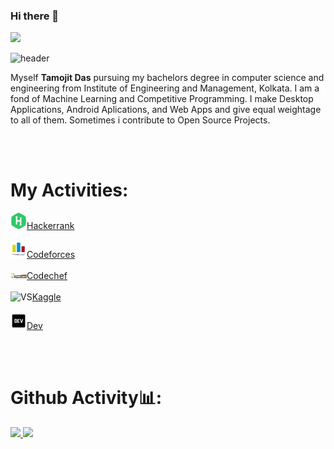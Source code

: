 ### Hi there 👋

<!--
**tamojit2000/tamojit2000** is a ✨ _special_ ✨ repository because its `README.md` (this file) appears on your GitHub profile.

Here are some ideas to get you started:

- 🔭 I’m currently working on ...
- 🌱 I’m currently learning ...
- 👯 I’m looking to collaborate on ...
- 🤔 I’m looking for help with ...
- 💬 Ask me about ...
- 📫 How to reach me: ...
- 😄 Pronouns: ...
- ⚡ Fun fact: ...
-->

![](https://komarev.com/ghpvc/?username=tamojit2000&color=blueviolet&style=plastic&label=VIEWS)

![header](https://capsule-render.vercel.app/api?type=wave&color=gradient&height=380&section=footer&text=Hello!&fontSize=90)

Myself **Tamojit Das** pursuing my bachelors degree in computer science and engineering from Institute of Engineering and Management, Kolkata. I am a fond of Machine Learning and Competitive Programming. I make Desktop Applications, Android Aplications, and Web Apps and give equal weightage to all of them. Sometimes i contribute to Open Source Projects.


<br/>
<br/>

# My Activities:

<img width="26px" alt="VS" src="data/hackerrank.png"/>[Hackerrank](https://www.hackerrank.com/tamojitdas2000)<br/><br/>
<img width="26px" alt="VS" src="data/codeforces.png"/>[Codeforces](https://codeforces.com/profile/Tamojit)<br/><br/>
<img width="26px" alt="VS" src="data/codechef.jpg"/>[Codechef](https://www.codechef.com/users/tamojit2000)<br/><br/>
<img width="26px" alt="VS" src="data/kaggle.jpg"/>[Kaggle](https://www.kaggle.com/tamojitdas2000)<br/><br/>
<img width="26px" alt="VS" src="data/dev.png"/>[Dev](https://dev.to/tamojit2000)<br/>

<br/>
<br/>



# Github Activity📊:

<a href="https://github.com/AVS1508">
  <img height="180em" src="https://github-readme-stats.vercel.app/api?username=tamojit2000&theme=buefy&show_icons=true&count_private=true&show_owner=true&cache_seconds=1820" />
  <img height="180em" src="https://github-readme-stats.vercel.app/api/top-langs/?username=tamojit2000&theme=buefy&layout=compact&langs_count=10" />
</a>




